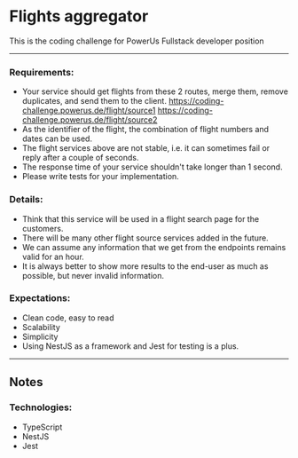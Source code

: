 # Flights aggregator
This is the coding challenge for PowerUs Fullstack developer position

---

### Requirements:
- Your service should get flights from these 2 routes, merge them, remove duplicates, and send them to the client.
https://coding-challenge.powerus.de/flight/source1
https://coding-challenge.powerus.de/flight/source2
- As the identifier of the flight, the combination of flight numbers and dates can be used.
- The flight services above are not stable, i.e. it can sometimes fail or reply after a couple of seconds.
- The response time of your service shouldn't take longer than 1 second.
- Please write tests for your implementation.

### Details:
- Think that this service will be used in a flight search page for the customers.
- There will be many other flight source services added in the future.
- We can assume any information that we get from the endpoints remains valid for an hour.
- It is always better to show more results to the end-user as much as possible, but never invalid information.

### Expectations:
- Clean code, easy to read
- Scalability
- Simplicity
- Using NestJS as a framework and Jest for testing is a plus.

---

## Notes

### Technologies:
- TypeScript
- NestJS
- Jest